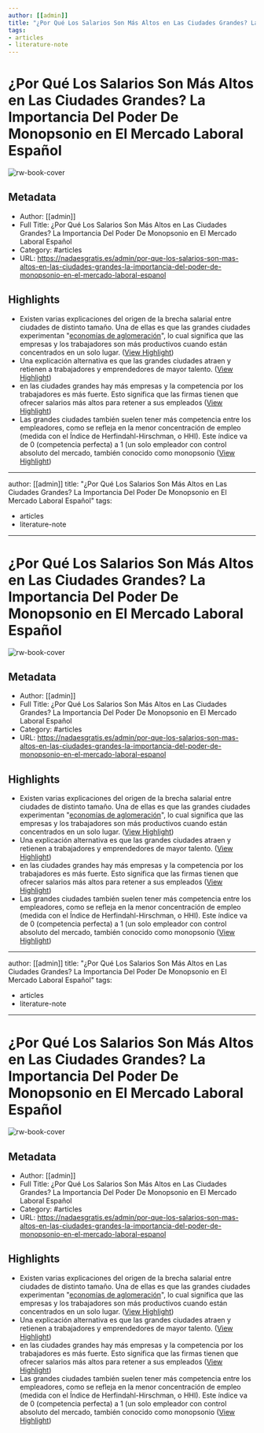```yaml
---
author: [[admin]]
title: "¿Por Qué Los Salarios Son Más Altos en Las Ciudades Grandes? La Importancia Del Poder De Monopsonio en El Mercado Laboral Español"
tags: 
- articles
- literature-note
---
```

# ¿Por Qué Los Salarios Son Más Altos en Las Ciudades Grandes? La Importancia Del Poder De Monopsonio en El Mercado Laboral Español

![rw-book-cover](https://nadaesgratis.es/wp-content/uploads/imagen_portada-1-300x200.jpeg)

## Metadata
- Author: [[admin]]
- Full Title: ¿Por Qué Los Salarios Son Más Altos en Las Ciudades Grandes? La Importancia Del Poder De Monopsonio en El Mercado Laboral Español
- Category: #articles
- URL: https://nadaesgratis.es/admin/por-que-los-salarios-son-mas-altos-en-las-ciudades-grandes-la-importancia-del-poder-de-monopsonio-en-el-mercado-laboral-espanol

## Highlights
- Existen varias explicaciones del origen de la brecha salarial entre ciudades de distinto tamaño. Una de ellas es que las grandes ciudades experimentan "[economías de aglomeración](https://nadaesgratis.es/fran-beltran/las-economias-de-aglomeracion-y-la-distribucion-espacial-de-la-poblacion)", lo cual significa que las empresas y los trabajadores son más productivos cuando están concentrados en un solo lugar. ([View Highlight](https://read.readwise.io/read/01grgtncsm5crjkn5jn5752dad))
- Una explicación alternativa es que las grandes ciudades atraen y retienen a trabajadores y emprendedores de mayor talento. ([View Highlight](https://read.readwise.io/read/01grgtntar0ygqcj2zmeseqj06))
- en las ciudades grandes hay más empresas y la competencia por los trabajadores es más fuerte. Esto significa que las firmas tienen que ofrecer salarios más altos para retener a sus empleados ([View Highlight](https://read.readwise.io/read/01grgtqn2by74wpj6hnrx17qpb))
- Las grandes ciudades también suelen tener más competencia entre los empleadores, como se refleja en la menor concentración de empleo (medida con el Índice de Herfindahl-Hirschman, o HHI). Este índice va de 0 (competencia perfecta) a 1 (un solo empleador con control absoluto del mercado, también conocido como monopsonio ([View Highlight](https://read.readwise.io/read/01grgtrt8c8w8789kzyssxpq9q))
---
author: [[admin]]
title: "¿Por Qué Los Salarios Son Más Altos en Las Ciudades Grandes? La Importancia Del Poder De Monopsonio en El Mercado Laboral Español"
tags: 
- articles
- literature-note
---
# ¿Por Qué Los Salarios Son Más Altos en Las Ciudades Grandes? La Importancia Del Poder De Monopsonio en El Mercado Laboral Español

![rw-book-cover](https://nadaesgratis.es/wp-content/uploads/imagen_portada-1-300x200.jpeg)

## Metadata
- Author: [[admin]]
- Full Title: ¿Por Qué Los Salarios Son Más Altos en Las Ciudades Grandes? La Importancia Del Poder De Monopsonio en El Mercado Laboral Español
- Category: #articles
- URL: https://nadaesgratis.es/admin/por-que-los-salarios-son-mas-altos-en-las-ciudades-grandes-la-importancia-del-poder-de-monopsonio-en-el-mercado-laboral-espanol

## Highlights
- Existen varias explicaciones del origen de la brecha salarial entre ciudades de distinto tamaño. Una de ellas es que las grandes ciudades experimentan "[economías de aglomeración](https://nadaesgratis.es/fran-beltran/las-economias-de-aglomeracion-y-la-distribucion-espacial-de-la-poblacion)", lo cual significa que las empresas y los trabajadores son más productivos cuando están concentrados en un solo lugar. ([View Highlight](https://read.readwise.io/read/01grgtncsm5crjkn5jn5752dad))
- Una explicación alternativa es que las grandes ciudades atraen y retienen a trabajadores y emprendedores de mayor talento. ([View Highlight](https://read.readwise.io/read/01grgtntar0ygqcj2zmeseqj06))
- en las ciudades grandes hay más empresas y la competencia por los trabajadores es más fuerte. Esto significa que las firmas tienen que ofrecer salarios más altos para retener a sus empleados ([View Highlight](https://read.readwise.io/read/01grgtqn2by74wpj6hnrx17qpb))
- Las grandes ciudades también suelen tener más competencia entre los empleadores, como se refleja en la menor concentración de empleo (medida con el Índice de Herfindahl-Hirschman, o HHI). Este índice va de 0 (competencia perfecta) a 1 (un solo empleador con control absoluto del mercado, también conocido como monopsonio ([View Highlight](https://read.readwise.io/read/01grgtrt8c8w8789kzyssxpq9q))
---
author: [[admin]]
title: "¿Por Qué Los Salarios Son Más Altos en Las Ciudades Grandes? La Importancia Del Poder De Monopsonio en El Mercado Laboral Español"
tags: 
- articles
- literature-note
---
# ¿Por Qué Los Salarios Son Más Altos en Las Ciudades Grandes? La Importancia Del Poder De Monopsonio en El Mercado Laboral Español

![rw-book-cover](https://nadaesgratis.es/wp-content/uploads/imagen_portada-1-300x200.jpeg)

## Metadata
- Author: [[admin]]
- Full Title: ¿Por Qué Los Salarios Son Más Altos en Las Ciudades Grandes? La Importancia Del Poder De Monopsonio en El Mercado Laboral Español
- Category: #articles
- URL: https://nadaesgratis.es/admin/por-que-los-salarios-son-mas-altos-en-las-ciudades-grandes-la-importancia-del-poder-de-monopsonio-en-el-mercado-laboral-espanol

## Highlights
- Existen varias explicaciones del origen de la brecha salarial entre ciudades de distinto tamaño. Una de ellas es que las grandes ciudades experimentan "[economías de aglomeración](https://nadaesgratis.es/fran-beltran/las-economias-de-aglomeracion-y-la-distribucion-espacial-de-la-poblacion)", lo cual significa que las empresas y los trabajadores son más productivos cuando están concentrados en un solo lugar. ([View Highlight](https://read.readwise.io/read/01grgtncsm5crjkn5jn5752dad))
- Una explicación alternativa es que las grandes ciudades atraen y retienen a trabajadores y emprendedores de mayor talento. ([View Highlight](https://read.readwise.io/read/01grgtntar0ygqcj2zmeseqj06))
- en las ciudades grandes hay más empresas y la competencia por los trabajadores es más fuerte. Esto significa que las firmas tienen que ofrecer salarios más altos para retener a sus empleados ([View Highlight](https://read.readwise.io/read/01grgtqn2by74wpj6hnrx17qpb))
- Las grandes ciudades también suelen tener más competencia entre los empleadores, como se refleja en la menor concentración de empleo (medida con el Índice de Herfindahl-Hirschman, o HHI). Este índice va de 0 (competencia perfecta) a 1 (un solo empleador con control absoluto del mercado, también conocido como monopsonio ([View Highlight](https://read.readwise.io/read/01grgtrt8c8w8789kzyssxpq9q))
